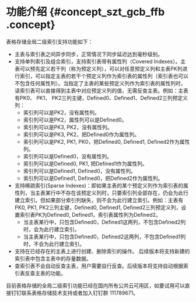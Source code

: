 # 功能介绍 {#concept_szt_gcb_ffb .concept}

表格存储全局二级索引支持功能如下：

-   主表与索引表之间异步同步，正常情况下同步延迟达到毫秒级别。
-   支持单列索引及组合索引，支持索引表带有属性列（Covered Indexes）。主表可以预先定义若干列（称为预定义列），可以对任意预定义列和主表PK列进行索引，可以指定主表的若干个预定义列作为索引表的属性列（索引表也可以不包含任何属性列）。当指定了主表的某些预定义列作为索引表的属性列时，读索引表可以直接得到主表中对应预定义列的值，无需反查主表。例如：主表有PK0、 PK1、 PK2三列主键，Defined0、Defined1、Defined2三列预定义列：
    -   索引列可以是PK2，没有属性列。
    -   索引列可以是PK2，属性列可以是Defined0。
    -   索引列可以是PK3, PK2，没有属性列。
    -   索引列可以是PK3, PK2，把Defined0作为属性列。
    -   索引列可以是PK2, PK1, PK0，把Defined0, Defined1, Defined2作为属性列。
    -   索引列可以是Defined0，没有属性列。
    -   索引列可以是Defined0, PK1, 把Defined1作为属性列。
    -   索引列可以是Defined1, Defined0，没有属性列。
    -   索引列可以是Defined1, Defined0，把Defined2作为属性列。
-   支持稀疏索引\(Sparse Indexes\)：即如果主表的某个预定义列作为索引表的属性列，当主表某行中不存在该预定义列时，只要索引列全部存在，仍会为此行建立索引。但如果部分索引列缺失，则不会为此行建立索引。例如：主表有PK0, PK1, PK2三列主键，Defined0, Defined1, Defined2三列预定义列，设置索引表PK为Defined0, Defined1，索引表属性列为Defined2。
    -   当主表某行中，只包含Defined0，Defined1这两列，不包含Defined2列时，会为此行建立索引。
    -   当主表某行中，只包含Defined0，Defined2这两列，不包含Defined1列时，不会为此行建立索引。
-   支持在已经存在的主表上进行创建、删除索引的操作。 后续版本将支持新建的索引表中包含主表中的存量数据。
-   查索引表不会自动反查主表，用户需要自行反查。后续版本将支持自动根据索引表反查主表的功能。

目前表格存储的全局二级索引功能已经在国内所有公共云可用区，如要试用可以直接钉钉联系表格存储技术支持或者加入钉钉群 111789671。

